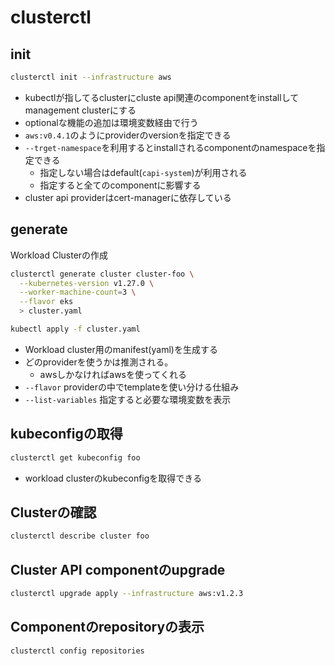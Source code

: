 # clusterctl

## init

```sh
clusterctl init --infrastructure aws
```

* kubectlが指してるclusterにcluste api関連のcomponentをinstallしてmanagement clusterにする
* optionalな機能の追加は環境変数経由で行う
* `aws:v0.4.1`のようにproviderのversionを指定できる
* `--trget-namespace`を利用するとinstallされるcomponentのnamespaceを指定できる
  * 指定しない場合はdefault(`capi-system`)が利用される
  * 指定すると全てのcomponentに影響する
* cluster api providerはcert-managerに依存している


## generate 

Workload Clusterの作成

```sh
clusterctl generate cluster cluster-foo \
  --kubernetes-version v1.27.0 \
  --worker-machine-count=3 \
  --flavor eks
  > cluster.yaml

kubectl apply -f cluster.yaml
```

* Workload cluster用のmanifest(yaml)を生成する
* どのproviderを使うかは推測される。
  * awsしかなければawsを使ってくれる
* `--flavor` providerの中でtemplateを使い分ける仕組み
* `--list-variables` 指定すると必要な環境変数を表示

## kubeconfigの取得

```sh
clusterctl get kubeconfig foo
```

* workload clusterのkubeconfigを取得できる

## Clusterの確認

```sh
clusterctl describe cluster foo
```

## Cluster API componentのupgrade

```sh
clusterctl upgrade apply --infrastructure aws:v1.2.3
```

## Componentのrepositoryの表示

```sh
clusterctl config repositories
```